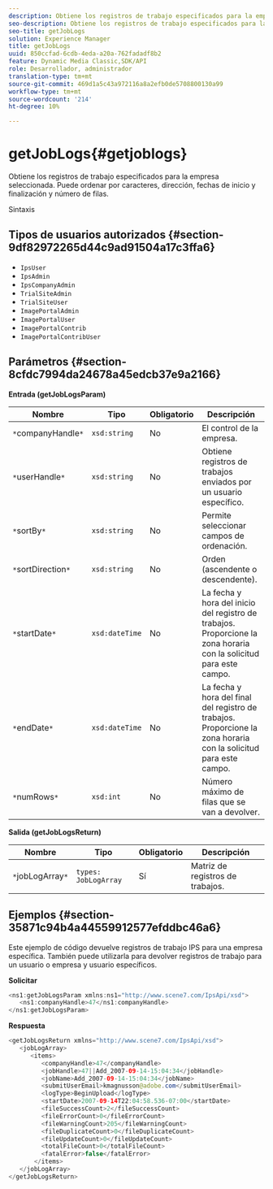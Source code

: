 ```yaml
---
description: Obtiene los registros de trabajo especificados para la empresa seleccionada. Puede ordenar por caracteres, dirección, fechas de inicio y finalización y número de filas.
seo-description: Obtiene los registros de trabajo especificados para la empresa seleccionada. Puede ordenar por caracteres, dirección, fechas de inicio y finalización y número de filas.
seo-title: getJobLogs
solution: Experience Manager
title: getJobLogs
uuid: 850ccfad-6cdb-4eda-a20a-762fadadf8b2
feature: Dynamic Media Classic,SDK/API
role: Desarrollador, administrador
translation-type: tm+mt
source-git-commit: 469d1a5c43a972116a8a2efb0de5708800130a99
workflow-type: tm+mt
source-wordcount: '214'
ht-degree: 10%

---
```



# getJobLogs{#getjoblogs}

Obtiene los registros de trabajo especificados para la empresa seleccionada. Puede ordenar por caracteres, dirección, fechas de inicio y finalización y número de filas.

Sintaxis

## Tipos de usuarios autorizados {#section-9df82972265d44c9ad91504a17c3ffa6}

* `IpsUser`
* `IpsAdmin`
* `IpsCompanyAdmin`
* `TrialSiteAdmin`
* `TrialSiteUser`
* `ImagePortalAdmin`
* `ImagePortalUser`
* `ImagePortalContrib`
* `ImagePortalContribUser`

## Parámetros {#section-8cfdc7994da24678a45edcb37e9a2166}

**Entrada (getJobLogsParam)**

| Nombre | Tipo | Obligatorio | Descripción |
|---|---|---|---|
| `*`companyHandle`*` | `xsd:string` | No | El control de la empresa. |
| `*`userHandle`*` | `xsd:string` | No | Obtiene registros de trabajos enviados por un usuario específico. |
| `*`sortBy`*` | `xsd:string` | No | Permite seleccionar campos de ordenación. |
| `*`sortDirection`*` | `xsd:string` | No | Orden (ascendente o descendente). |
| `*`startDate`*` | `xsd:dateTime` | No | La fecha y hora del inicio del registro de trabajos. Proporcione la zona horaria con la solicitud para este campo. |
| `*`endDate`*` | `xsd:dateTime` | No | La fecha y hora del final del registro de trabajos. Proporcione la zona horaria con la solicitud para este campo. |
| `*`numRows`*` | `xsd:int` | No | Número máximo de filas que se van a devolver. |

**Salida (getJobLogsReturn)**

| Nombre | Tipo | Obligatorio | Descripción |
|---|---|---|---|
| `*`jobLogArray`*` | `types: JobLogArray` | Sí | Matriz de registros de trabajos. |

## Ejemplos {#section-35871c94b4a44559912577efddbc46a6}

Este ejemplo de código devuelve registros de trabajo IPS para una empresa específica. También puede utilizarla para devolver registros de trabajo para un usuario o empresa y usuario específicos.

**Solicitar**

```java
<ns1:getJobLogsParam xmlns:ns1="http://www.scene7.com/IpsApi/xsd">
   <ns1:companyHandle>47</ns1:companyHandle>
</ns1:getJobLogsParam>
```

**Respuesta**

```java
<getJobLogsReturn xmlns="http://www.scene7.com/IpsApi/xsd">
   <jobLogArray>
      <items>
         <companyHandle>47</companyHandle>
         <jobHandle>47||Add_2007-09-14-15:04:34</jobHandle>
         <jobName>Add_2007-09-14-15:04:34</jobName>
         <submitUserEmail>kmagnusson@adobe.com</submitUserEmail>
         <logType>BeginUpload</logType>
         <startDate>2007-09-14T22:04:58.536-07:00</startDate>
         <fileSuccessCount>2</fileSuccessCount>
         <fileErrorCount>0</fileErrorCount>
         <fileWarningCount>205</fileWarningCount>
         <fileDuplicateCount>0</fileDuplicateCount>
         <fileUpdateCount>0</fileUpdateCount>
         <totalFileCount>0</totalFileCount>
         <fatalError>false</fatalError>
       </items>
   </jobLogArray>
</getJobLogsReturn>
```


